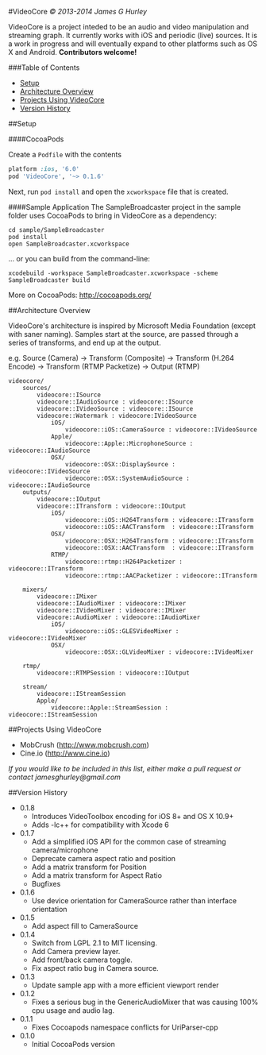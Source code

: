 
#VideoCore
_&copy; 2013-2014 James G Hurley_

VideoCore is a project inteded to be an audio and video manipulation and streaming graph.  It currently works with iOS and periodic (live) sources.  It is a work in progress and will eventually expand to other platforms such as OS X and Android.  **Contributors welcome!**

###Table of Contents
* [Setup](#setup)
* [Architecture Overview](#architecture-overview)
* [Projects Using VideoCore](#projects-using-videocore)
* [Version History](#version-history)

##Setup

####CocoaPods

Create a `Podfile` with the contents
``` ruby
platform :ios, '6.0'
pod 'VideoCore', '~> 0.1.6'
```
Next, run `pod install` and open the `xcworkspace` file that is created.

####Sample Application
The SampleBroadcaster project in the sample folder uses CocoaPods to bring in
VideoCore as a dependency:

```
cd sample/SampleBroadcaster
pod install
open SampleBroadcaster.xcworkspace
```

... or you can build from the command-line:
```
xcodebuild -workspace SampleBroadcaster.xcworkspace -scheme SampleBroadcaster build
```
More on CocoaPods: http://cocoapods.org/


##Architecture Overview

VideoCore's architecture is inspired by Microsoft Media Foundation (except with saner naming).  Samples start at the source, are passed through a series of transforms, and end up at the output.

e.g. Source (Camera) -> Transform (Composite) -> Transform (H.264 Encode) -> Transform (RTMP Packetize) -> Output (RTMP)

```
videocore/
    sources/
        videocore::ISource
        videocore::IAudioSource : videocore::ISource
        videocore::IVideoSource : videocore::ISource
        videocore::Watermark : videocore:IVideoSource
            iOS/
                videocore::iOS::CameraSource : videocore::IVideoSource
            Apple/
                videocore::Apple::MicrophoneSource : videocore::IAudioSource
            OSX/
                videocore::OSX::DisplaySource : videocore::IVideoSource
                videocore::OSX::SystemAudioSource : videocore::IAudioSource
    outputs/
        videocore::IOutput
        videocore::ITransform : videocore::IOutput
            iOS/
                videocore::iOS::H264Transform : videocore::ITransform
                videocore::iOS::AACTransform  : videocore::ITransform
            OSX/
                videocore::OSX::H264Transform : videocore::ITransform
                videocore::OSX::AACTransform  : videocore::ITransform
            RTMP/
                videocore::rtmp::H264Packetizer : videocore::ITransform
                videocore::rtmp::AACPacketizer : videocore::ITransform

    mixers/
        videocore::IMixer
        videocore::IAudioMixer : videocore::IMixer
        videocore::IVideoMixer : videocore::IMixer
        videocore::AudioMixer : videocore::IAudioMixer
            iOS/
                videocore::iOS::GLESVideoMixer : videocore::IVideoMixer
            OSX/
                videocore::OSX::GLVideoMixer : videocore::IVideoMixer

    rtmp/
        videocore::RTMPSession : videocore::IOutput

    stream/
        videocore::IStreamSession
        Apple/
            videocore::Apple::StreamSession : videocore::IStreamSession

```
##Projects Using VideoCore

* MobCrush (http://www.mobcrush.com)
* Cine.io (http://www.cine.io)

_If you would like to be included in this list, either make a pull request or contact jamesghurley@gmail.com_

##Version History

* 0.1.8
    * Introduces VideoToolbox encoding for iOS 8+ and OS X 10.9+
    * Adds -lc++ for compatibility with Xcode 6
* 0.1.7 
    * Add a simplified iOS API for the common case of streaming camera/microphone
    * Deprecate camera aspect ratio and position
    * Add a matrix transform for Position
    * Add a matrix transform for Aspect Ratio
    * Bugfixes
* 0.1.6
	* Use device orientation for CameraSource rather than interface orientation
* 0.1.5 
	* Add aspect fill to CameraSource
* 0.1.4 
	* Switch from LGPL 2.1 to MIT licensing.
    * Add Camera preview layer. 
    * Add front/back camera toggle.
    * Fix aspect ratio bug in Camera source.
* 0.1.3 
	* Update sample app with a more efficient viewport render
* 0.1.2 
	* Fixes a serious bug in the GenericAudioMixer that was causing 100% cpu usage and audio lag.
* 0.1.1 
 	* Fixes Cocoapods namespace conflicts for UriParser-cpp
* 0.1.0 
	* Initial CocoaPods version

